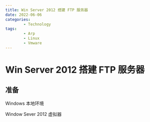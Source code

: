 ```yaml
---
title: Win Server 2012 搭建 FTP 服务器
date: 2022-06-06
categories:
        - Technology
tags:
        - Arp
        - Linux
        - Vmware
---
```


# Win Server 2012 搭建 FTP 服务器

## 准备

Windows 本地环境

Window Sever 2012 虚拟器
